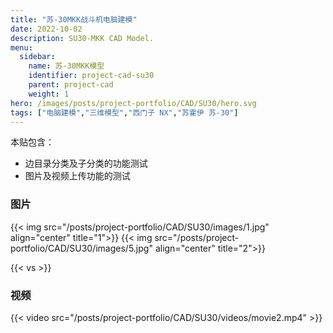 ```yaml
---
title: "苏-30MKK战斗机电脑建模"
date: 2022-10-02
description: SU30-MKK CAD Model.
menu:
  sidebar:
    name: 苏-30MKK模型
    identifier: project-cad-su30
    parent: project-cad
    weight: 1
hero: /images/posts/project-portfolio/CAD/SU30/hero.svg
tags: ["电脑建模","三维模型","西门子 NX","苏霍伊 苏-30"]
---
```


本贴包含：

- 边目录分类及子分类的功能测试
- 图片及视频上传功能的测试

### 图片

{{< img src="/posts/project-portfolio/CAD/SU30/images/1.jpg" align="center" title="1">}}
{{< img src="/posts/project-portfolio/CAD/SU30/images/5.jpg" align="center" title="2">}}

{{< vs >}}

### 视频

{{< video src="/posts/project-portfolio/CAD/SU30/videos/movie2.mp4" >}}

